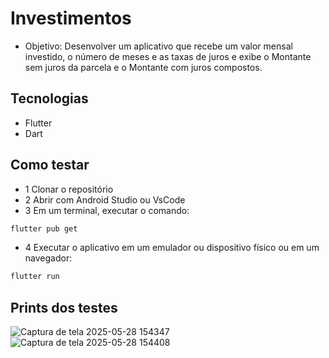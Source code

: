 # Investimentos
- Objetivo: Desenvolver um aplicativo que recebe um valor mensal investido, o número de meses e as taxas de juros e exibe o Montante sem juros da parcela e o Montante com juros compostos.

## Tecnologias 
- Flutter
- Dart

## Como testar
- 1 Clonar o repositório
- 2  Abrir com Android Studio ou VsCode
- 3 Em um terminal, executar o comando:
```bash
flutter pub get
```
- 4 Executar o aplicativo em um emulador ou dispositivo físico ou em um navegador:
```bash
flutter run
```

## Prints dos testes
![Captura de tela 2025-05-28 154347](https://github.com/user-attachments/assets/087866c0-04c2-4e19-8ad6-80ce939fc29f)
![Captura de tela 2025-05-28 154408](https://github.com/user-attachments/assets/9458844f-0b39-4d75-9ee5-5f248035e1aa)

